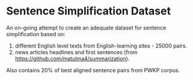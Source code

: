 # Sentence Simplification Dataset
An on-going attempt to create an adequate dataset for sentence simplification based on:
1. different English level texts from English-learning sites  - 25000 pairs.
2. news articles headlines and first sentences (from https://github.com/matulma4/summarization).

Also contains 20% of best aligned sentence pairs from PWKP corpus.
